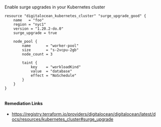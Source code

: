 
Enable surge upgrades in your Kubernetes cluster

```hcl
resource "digitalocean_kubernetes_cluster" "surge_upgrade_good" {
	name   = "foo"
	region = "nyc1"
	version = "1.20.2-do.0"
	surge_upgrade = true

	node_pool {
		name       = "worker-pool"
		size       = "s-2vcpu-2gb"
		node_count = 3
	
		taint {
			key    = "workloadKind"
			value  = "database"
			effect = "NoSchedule"
		}
	}
}
 
```

#### Remediation Links
 - https://registry.terraform.io/providers/digitalocean/digitalocean/latest/docs/resources/kubernetes_cluster#surge_upgrade

